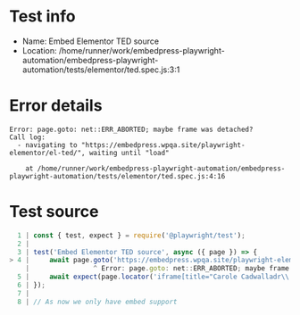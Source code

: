 # Test info

- Name: Embed Elementor TED source
- Location: /home/runner/work/embedpress-playwright-automation/embedpress-playwright-automation/tests/elementor/ted.spec.js:3:1

# Error details

```
Error: page.goto: net::ERR_ABORTED; maybe frame was detached?
Call log:
  - navigating to "https://embedpress.wpqa.site/playwright-elementor/el-ted/", waiting until "load"

    at /home/runner/work/embedpress-playwright-automation/embedpress-playwright-automation/tests/elementor/ted.spec.js:4:16
```

# Test source

```ts
  1 | const { test, expect } = require('@playwright/test');
  2 |
  3 | test('Embed Elementor TED source', async ({ page }) => {
> 4 |     await page.goto('https://embedpress.wpqa.site/playwright-elementor/el-ted/');
    |                ^ Error: page.goto: net::ERR_ABORTED; maybe frame was detached?
  5 |     await expect(page.locator('iframe[title="Carole Cadwalladr\\: This is what a digital coup looks like"]').contentFrame().locator('#video')).toBeVisible();
  6 | });
  7 |
  8 | // As now we only have embed support 
```